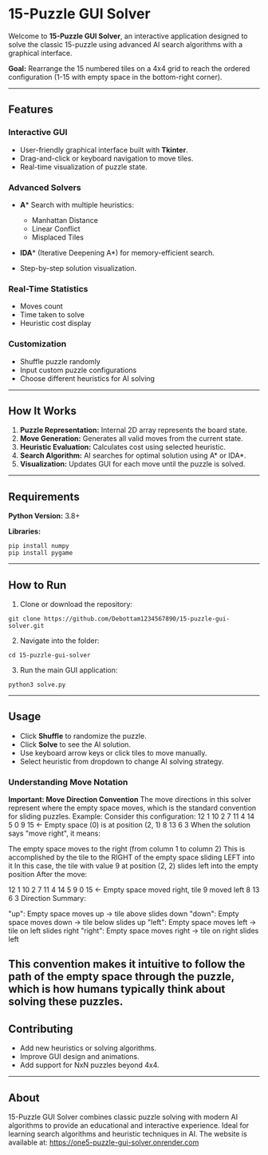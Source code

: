# 15-Puzzle GUI Solver

Welcome to **15-Puzzle GUI Solver**, an interactive application designed to solve the classic 15-puzzle using advanced AI search algorithms with a graphical interface.

**Goal:** Rearrange the 15 numbered tiles on a 4x4 grid to reach the ordered configuration (1-15 with empty space in the bottom-right corner).

---

## Features

### Interactive GUI

* User-friendly graphical interface built with **Tkinter**.
* Drag-and-click or keyboard navigation to move tiles.
* Real-time visualization of puzzle state.

### Advanced Solvers

* **A*** Search with multiple heuristics:

  * Manhattan Distance
  * Linear Conflict
  * Misplaced Tiles
* **IDA*** (Iterative Deepening A*) for memory-efficient search.
* Step-by-step solution visualization.

### Real-Time Statistics

* Moves count
* Time taken to solve
* Heuristic cost display

### Customization

* Shuffle puzzle randomly
* Input custom puzzle configurations
* Choose different heuristics for AI solving

---

## How It Works

1. **Puzzle Representation:** Internal 2D array represents the board state.
2. **Move Generation:** Generates all valid moves from the current state.
3. **Heuristic Evaluation:** Calculates cost using selected heuristic.
4. **Search Algorithm:** AI searches for optimal solution using A* or IDA*.
5. **Visualization:** Updates GUI for each move until the puzzle is solved.

---

## Requirements

**Python Version:** 3.8+

**Libraries:**

```
pip install numpy
pip install pygame
```

---

## How to Run

1. Clone or download the repository:

```
git clone https://github.com/Debottam1234567890/15-puzzle-gui-solver.git
```

2. Navigate into the folder:

```
cd 15-puzzle-gui-solver
```

3. Run the main GUI application:

```
python3 solve.py
```

---

## Usage

* Click **Shuffle** to randomize the puzzle.
* Click **Solve** to see the AI solution.
* Use keyboard arrow keys or click tiles to move manually.
* Select heuristic from dropdown to change AI solving strategy.

### Understanding Move Notation
**Important: Move Direction Convention**
The move directions in this solver represent where the empty space moves, which is the standard convention for sliding puzzles.
Example:
Consider this configuration:
12  1 10  2
 7 11  4 14
 5  0  9 15    ← Empty space (0) is at position (2, 1)
 8 13  6  3
When the solution says "move right", it means:

The empty space moves to the right (from column 1 to column 2)
This is accomplished by the tile to the RIGHT of the empty space sliding LEFT into it
In this case, the tile with value 9 at position (2, 2) slides left into the empty position
After the move:

   12  1 10  2
    7 11  4 14
    5  9  0 15    ← Empty space moved right, tile 9 moved left
    8 13  6  3
Direction Summary:

"up": Empty space moves up → tile above slides down
"down": Empty space moves down → tile below slides up
"left": Empty space moves left → tile on left slides right
"right": Empty space moves right → tile on right slides left

This convention makes it intuitive to follow the path of the empty space through the puzzle, which is how humans typically think about solving these puzzles.
---

## Contributing

* Add new heuristics or solving algorithms.
* Improve GUI design and animations.
* Add support for NxN puzzles beyond 4x4.

---

## About

15-Puzzle GUI Solver combines classic puzzle solving with modern AI algorithms to provide an educational and interactive experience. Ideal for learning search algorithms and heuristic techniques in AI.
The website is available at: https://one5-puzzle-gui-solver.onrender.com
